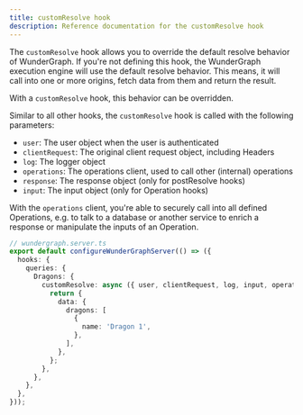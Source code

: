 ```yaml
---
title: customResolve hook
description: Reference documentation for the customResolve hook
---
```


The `customResolve` hook allows you to override the default resolve behavior of WunderGraph.
If you're not defining this hook,
the WunderGraph execution engine will use the default resolve behavior.
This means, it will call into one or more origins,
fetch data from them and return the result.

With a `customResolve` hook,
this behavior can be overridden.

Similar to all other hooks,
the `customResolve` hook is called with the following parameters:

- `user`: The user object when the user is authenticated
- `clientRequest`: The original client request object, including Headers
- `log`: The logger object
- `operations`: The operations client, used to call other (internal) operations
- `response`: The response object (only for postResolve hooks)
- `input`: The input object (only for Operation hooks)

With the `operations` client,
you're able to securely call into all defined Operations,
e.g. to talk to a database or another service to enrich a response or manipulate the inputs of an Operation.

```typescript
// wundergraph.server.ts
export default configureWunderGraphServer(() => ({
  hooks: {
    queries: {
      Dragons: {
        customResolve: async ({ user, clientRequest, log, input, operations }) => {
          return {
            data: {
              dragons: [
                {
                  name: 'Dragon 1',
                },
              ],
            },
          };
        },
      },
    },
  },
}));
```
